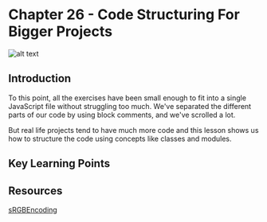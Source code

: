 # Chapter 26 - Code Structuring For Bigger Projects 

![alt text](./static/screenshot-lesson-25.png)

## Introduction 
To this point, all the exercises have been small enough to fit into a single JavaScript file without struggling too much. We've separated the different parts of our code by using block comments, and we've scrolled a lot.

But real life projects tend to have much more code and this lesson shows us how to structure the code using concepts like classes and modules. 

## Key Learning Points 


## Resources 
[sRGBEncoding](https://www.donmccurdy.com/2020/06/17/color-management-in-threejs/)
